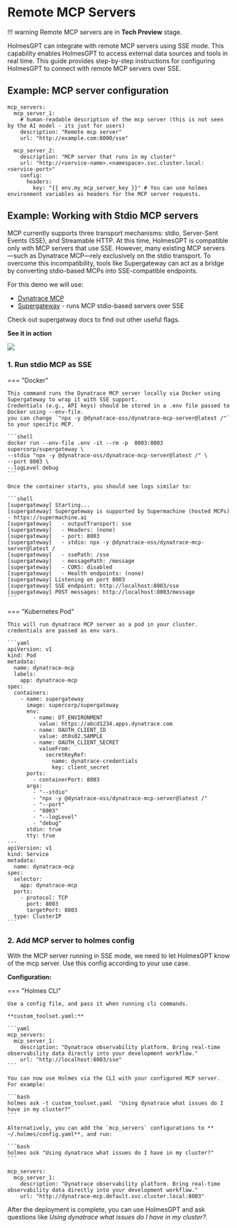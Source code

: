 # Remote MCP Servers

!!! warning
    Remote MCP servers are in **Tech Preview** stage.

HolmesGPT can integrate with remote MCP servers using SSE mode.
This capability enables HolmesGPT to access external data sources and tools in real time.
This guide provides step-by-step instructions for configuring HolmesGPT to connect with remote MCP servers over SSE.

## Example: MCP server configuration

```yaml-helm-values
mcp_servers:
  mcp_server_1:
    # human-readable description of the mcp server (this is not seen by the AI model - its just for users)
    description: "Remote mcp server"
    url: "http://example.com:8000/sse"

  mcp_server_2:
    description: "MCP server that runs in my cluster"
    url: "http://<service-name>.<namespace>.svc.cluster.local:<service-port>"
    config:
      headers:
        key: "{{ env.my_mcp_server_key }}" # You can use holmes environment variables as headers for the MCP server requests.
```

## Example: Working with Stdio MCP servers

MCP currently supports three transport mechanisms: stdio, Server-Sent Events (SSE), and Streamable HTTP.
At this time, HolmesGPT is compatible only with MCP servers that use SSE.
However, many existing MCP servers—such as Dynatrace MCP—rely exclusively on the stdio transport.
To overcome this incompatibility, tools like Supergateway can act as a bridge by converting stdio-based MCPs into SSE-compatible endpoints.

For this demo we will use:
- [Dynatrace MCP](https://github.com/dynatrace-oss/dynatrace-mcp)
- [Supergateway](https://github.com/supercorp-ai/supergateway) - runs MCP stdio-based servers over SSE

Check out supergatway docs to find out other useful flags.

**See it in action**

<div>
    <a href="https://www.loom.com/share/1b290511b79942c7b1d672a2a4cde105">
      <img style="max-width:300px;" src="https://cdn.loom.com/sessions/thumbnails/1b290511b79942c7b1d672a2a4cde105-ed4eed3f9d70b125-full-play.gif">
    </a>
</div>

### 1. Run stdio MCP as SSE

=== "Docker"

    This command runs the Dynatrace MCP server locally via Docker using Supergateway to wrap it with SSE support.
    Credentials (e.g., API keys) should be stored in a .env file passed to Docker using --env-file.
    you can change `"npx -y @dynatrace-oss/dynatrace-mcp-server@latest /"` to your specific MCP.

    ```shell
    docker run --env-file .env -it --rm -p  8003:8003 supercorp/supergateway \
    --stdio "npx -y @dynatrace-oss/dynatrace-mcp-server@latest /" \
    --port 8003 \
    --logLevel debug
    ```

    Once the container starts, you should see logs similar to:

    ```shell
    [supergateway] Starting...
    [supergateway] Supergateway is supported by Supermachine (hosted MCPs) - https://supermachine.ai
    [supergateway]   - outputTransport: sse
    [supergateway]   - Headers: (none)
    [supergateway]   - port: 8003
    [supergateway]   - stdio: npx -y @dynatrace-oss/dynatrace-mcp-server@latest /
    [supergateway]   - ssePath: /sse
    [supergateway]   - messagePath: /message
    [supergateway]   - CORS: disabled
    [supergateway]   - Health endpoints: (none)
    [supergateway] Listening on port 8003
    [supergateway] SSE endpoint: http://localhost:8003/sse
    [supergateway] POST messages: http://localhost:8003/message
    ```

=== "Kubernetes Pod"

    This will run dynatrace MCP server as a pod in your cluster.
    credentials are passed as env vars.

    ```yaml
    apiVersion: v1
    kind: Pod
    metadata:
      name: dynatrace-mcp
      labels:
        app: dynatrace-mcp
    spec:
      containers:
        - name: supergateway
          image: supercorp/supergateway
          env:
            - name: DT_ENVIRONMENT
              value: https://abcd1234.apps.dynatrace.com
            - name: OAUTH_CLIENT_ID
              value: dt0s02.SAMPLE
            - name: OAUTH_CLIENT_SECRET
              valueFrom:
                secretKeyRef:
                  name: dynatrace-credentials
                  key: client_secret
          ports:
            - containerPort: 8003
          args:
            - "--stdio"
            - "npx -y @dynatrace-oss/dynatrace-mcp-server@latest /"
            - "--port"
            - "8003"
            - "--logLevel"
            - "debug"
          stdin: true
          tty: true
    ---
    apiVersion: v1
    kind: Service
    metadata:
      name: dynatrace-mcp
    spec:
      selector:
        app: dynatrace-mcp
      ports:
        - protocol: TCP
          port: 8003
          targetPort: 8003
      type: ClusterIP
    ```

### 2. Add MCP server to holmes config

With the MCP server running in SSE mode, we need to let HolmesGPT know of the mcp server.
Use this config according to your use case.

**Configuration:**

=== "Holmes CLI"

    Use a config file, and pass it when running cli commands.

    **custom_toolset.yaml:**

    ```yaml
    mcp_servers:
      mcp_server_1:
        description: "Dynatrace observability platform. Bring real-time observability data directly into your development workflow."
        url: "http://localhost:8003/sse"
    ```

    You can now use Holmes via the CLI with your configured MCP server. For example:

    ```bash
    holmes ask -t custom_toolset.yaml  "Using dynatrace what issues do I have in my cluster?"
    ```

    Alternatively, you can add the `mcp_servers` configurations to ** ~/.holmes/config.yaml**, and run:

    ```bash
    holmes ask "Using dynatrace what issues do I have in my cluster?"
    ```

```yaml-helm-values
mcp_servers:
  mcp_server_1:
    description: "Dynatrace observability platform. Bring real-time observability data directly into your development workflow."
    url: "http://dynatrace-mcp.default.svc.cluster.local:8003"
```

After the deployment is complete, you can use HolmesGPT and ask questions like *Using dynatrace what issues do I have in my cluster?*.
